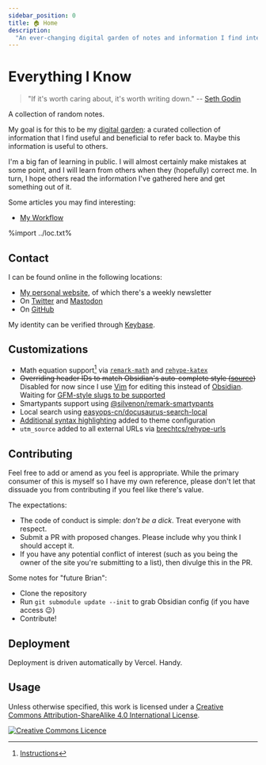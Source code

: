 ```yaml
---
sidebar_position: 0
title: 🏠 Home
description:
  "An ever-changing digital garden of notes and information I find interesting"
---
```


# Everything I Know

> "If it's worth caring about, it's worth writing down." --
> [Seth Godin](https://seths.blog/2022/07/a-good-spec/)

A collection of random notes.

My goal is for this to be my [digital garden](writing/digital-garden.md): a
curated collection of information that I find useful and beneficial to refer
back to. Maybe this information is useful to others.

I'm a big fan of learning in public. I will almost certainly make mistakes at
some point, and I will learn from others when they (hopefully) correct me. In
turn, I hope others read the information I've gathered here and get something
out of it.

Some articles you may find interesting:

- [My Workflow](workflow.md)

%import ../loc.txt%

## Contact

I can be found online in the following locations:

- [My personal website](https://brianturchyn.net), of which there's a weekly
  newsletter
- On [Twitter](https://twitter.com/btwritescode) and <a
  href="https://mastodon.social/@btwritescode" rel="me noopener noreferrer">Mastodon</a>
- On [GitHub](https://github.com/b-turchyn)

My identity can be verified through [Keybase](https://keybase.io/bturchyn).

## Customizations

- Math equation support[^1] via
  [`remark-math`](https://github.com/remarkjs/remark-math/) and
  [`rehype-katex`](https://github.com/remarkjs/remark-math/blob/main/packages/rehype-katex)
- ~~Overriding header IDs to match Obsidian's auto-complete style
  ([source](https://github.com/b-turchyn/wiki/blob/main/src/plugins/section-prefix.js))~~
  Disabled for now since I use [Vim](devops/vim.md) for editing this instead of
  [Obsidian](https://obsidian.md). Waiting for
  [GFM-style slugs to be supported](https://forum.obsidian.md/t/support-gfm-style-kebab-case-heading-slug-anchor-targets/30350)
- Smartypants support using
  [@silvenon/remark-smartypants](https://github.com/silvenon/remark-smartypants)
- Local search using
  [easyops-cn/docusaurus-search-local](https://github.com/easyops-cn/docusaurus-search-local)
- [Additional syntax highlighting](https://docusaurus.io/docs/markdown-features/code-blocks#supported-languages)
  added to theme configuration
- `utm_source` added to all external URLs via
  [brechtcs/rehype-urls](https://github.com/brechtcs/rehype-urls)

[^1]:
    [Instructions](https://docusaurus.io/docs/markdown-features/math-equations)

## Contributing

Feel free to add or amend as you feel is appropriate. While the primary consumer
of this is myself so I have my own reference, please don't let that dissuade you
from contributing if you feel like there's value.

The expectations:

- The code of conduct is simple: _don't be a dick_. Treat everyone with respect.
- Submit a PR with proposed changes. Please include why you think I should
  accept it.
- If you have any potential conflict of interest (such as you being the owner of
  the site you're submitting to a list), then divulge this in the PR.

Some notes for "future Brian":

- Clone the repository
- Run `git submodule update --init` to grab Obsidian config (if you have access
  😉)
- Contribute!

## Deployment

Deployment is driven automatically by Vercel. Handy.

## Usage

Unless otherwise specified, this work is licensed under a <a rel="license"
href="http://creativecommons.org/licenses/by-sa/4.0/">Creative Commons
Attribution-ShareAlike 4.0 International License</a>.

<a rel="license" href="http://creativecommons.org/licenses/by-sa/4.0/"><img
alt="Creative Commons Licence"
src="https://i.creativecommons.org/l/by-sa/4.0/80x15.png" /></a>
